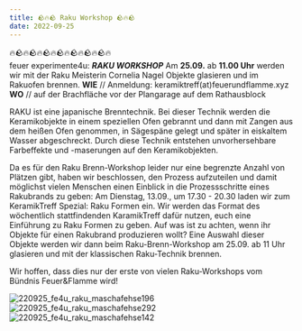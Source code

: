 ```yaml
---
title: 🪨🔥🪨 Raku Workshop 🪨🔥🪨
date: 2022-09-25
---
```


🔥🪨🔥🪨🔥🪨🔥🪨🔥🪨🔥🪨🔥🪨🔥 <br> feuer experimente4u: ***RAKU WORKSHOP***
Am **25.09.** ab **11.00 Uhr** werden wir mit der Raku Meisterin Cornelia Nagel Objekte glasieren und im Rakuofen brennen. **WIE** // Anmeldung: keramiktreff(at)feuerundflamme.xyz **WO** // auf der Brachfläche vor der Plangarage auf dem Rathausblock

RAKU ist eine japanische Brenntechnik. Bei dieser Technik werden die Keramikobjekte in einem speziellen Ofen gebrannt und dann mit Zangen aus dem heißen Ofen genommen, in Sägespäne gelegt und später in eiskaltem Wasser abgeschreckt. Durch diese Technik entstehen unvorhersehbare Farbeffekte und -maserungen auf den Keramikobjekten.

Da es für den Raku Brenn-Workshop leider nur eine begrenzte Anzahl von Plätzen gibt, haben wir beschlossen, den Prozess aufzuteilen und damit möglichst vielen Menschen einen Einblick in die Prozessschritte eines Rakubrands zu geben:
Am Dienstag, 13.09., um 17.30 - 20.30 laden wir zum KeramikTreff Spezial: Raku Formen ein. Wir werden das Format des wöchentlich stattfindenden KaramikTreff dafür nutzen, euch eine Einführung zu Raku Formen zu geben. Auf was ist zu achten, wenn ihr Objekte für einen Rakubrand produzieren wollt? Eine Auswahl dieser Objekte werden wir dann beim Raku-Brenn-Workshop am 25.09. ab 11 Uhr glasieren und mit der klassischen Raku-Technik brennen.

Wir hoffen, dass dies nur der erste von vielen Raku-Workshops vom Bündnis Feuer&Flamme wird!

![220925_fe4u_raku_maschafehse196](https://user-images.githubusercontent.com/115560099/208247505-b4d49319-da99-4c0e-929b-04aedc822901.JPG)
![220925_fe4u_raku_maschafehse292](https://user-images.githubusercontent.com/115560099/208247507-14e1abb4-848b-4682-bea1-9f0a71d7f5f2.JPG)
![220925_fe4u_raku_maschafehse142](https://user-images.githubusercontent.com/115560099/208247511-1a95734e-2837-4d93-bc61-37efaccce294.JPG)
